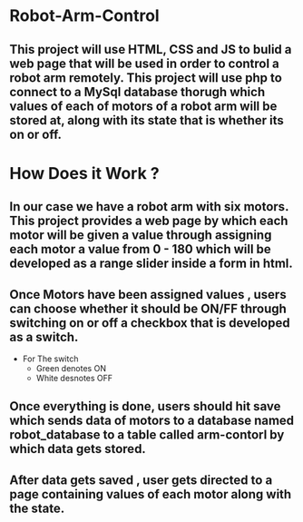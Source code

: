 # Robot-Arm-Control
## This project will use HTML, CSS and JS to bulid a web page that will be used in order to control a robot arm remotely. This project will use php to connect to a MySql database thorugh which values of each of motors of a robot arm will be stored at, along with its state that is whether its on or off.
# How Does it Work ?
## In our case we have a robot arm with six motors. This project provides a web page by which each motor will be given a value through assigning each motor a value from 0 - 180 which will be developed as a range slider inside a form in html.
## Once Motors have been assigned values , users can choose whether it should be ON/FF through switching on or off a checkbox that is developed as a switch.
* For The switch
  * Green denotes ON
  * White desnotes OFF
## Once everything is done, users should hit save which sends data of motors to a database named robot_database to a table called arm-contorl by which data gets stored.
## After data gets saved , user gets directed to a page containing values of each motor along with the state.
